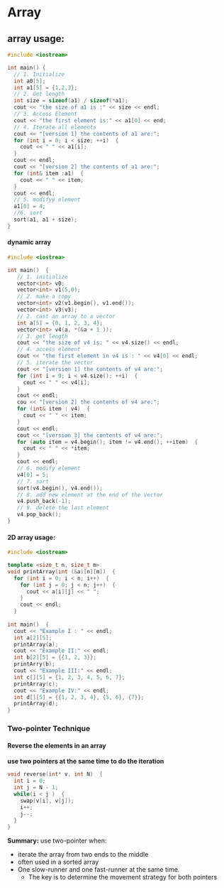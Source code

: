 # Array

## array usage:

```c++
#include <iostream>

int main() {
  // 1. Initialize
  int a0[5];
  int a1[5] = {1,2,3};
  // 2. Get length
  int size = sizeof(a1) / sizeof(*a1);
  cout << "the size of a1 is :" << size << endl;
  // 3. Access Element
  cout << "the first element is:" << a1[0] << end;
  // 4. Iterate all elements
  cout << "[version 1] the contents of a1 are:";
  for (int i = 0; i < size; ++i)  {
    cout << " " << a1[i];
  }
  cout << endl;
  cout << "[version 2] the contents of a1 are:";
  for (int& item :a1)  {
    cout << " " << item;
  }
  cout << endl;
  // 5. modifyy element
  a1[0] = 4;
  //6. sort
  sort(a1, a1 + size);
}
```

#### dynamic array
```c++
#include <iostrea>

int main()  {
   // 1. initialize
   vector<int> v0;
   vector<int> v1(5,0);
   // 2. make a copy
   vector<int> v2(v1.begin(), v1.end());
   vector<int> v3(v3);
   // 2. cast an array to a vector
   int a[5] = {0, 1, 2, 3, 4};
   vector<int> v4(a, *(&a + 1 ));
   // 3. get length
   cout << "the size of v4 is: " << v4.size() << endl;
   // 4. access element
   cout << "the first element in v4 is : " << v4[0] << endl;
   // 5. iterate the vector
   cout << "[version 1] the contents of v4 are:";
   for (int i = 0; i < v4.size(); ++i)  {
     cout << " " << v4[i];
   }
   cout << endl;
   cou << "[version 2] the contents of v4 are:";
   for (int& item : v4)  {
     cout << " " << item;
   }
   cout << endl;
   cout << "[version 3] the contents of v4 are:";
   for (auto item = v4.begin(); item != v4.end(); ++item)  {
     cout << " " << *item;
   }
   cout << endl;
   // 6. modify element
   v4[0] = 5;
   // 7. sort 
   sort(v4.begin(), v4.end());
   // 8. add new element at the end of the vector
   v4.push_back(-1);
   // 9. delete the last element
   v4.pop_back();
}
```

#### 2D array usage:
```c++
#include <iostream>

template <size_t n, size_t m>
void printArray(int (&a)[n][m])  {
  for (int i = 0; i < n; i++)  {
    for (int j = 0; j < n; j++)  {
      cout << a[i][j] << " ";
    }
    cout << endl;
  }
  
int main()  {
  cout << "Example I : " << endl;
  int a[2][5];
  printArray(a);
  cout << "Example II:" << endl;
  int b[2][5] = {{1, 2, 3}};
  printArry(b);
  cout << "Example III:" << endl;
  int c[][5] = {1, 2, 3, 4, 5, 6, 7};
  printArray(c);
  cout << "Example IV:" << endl;
  int d[][5] = {{1, 2, 3, 4}, {5, 6}, {7}};
  printArray(d);
}
```

### Two-pointer Technique
#### Reverse the elements in an array
**use two pointers at the same time to do the iteration**
```c++
void reverse(int* v, int N)  {
  int i = 0;
  int j = N - 1;
  while(i < j )  {
    swap(v[i], v[j]);
    i++;
    j--;
  }
}
```
**Summary:**
use two-pointer when:
  - iterate the array from two ends to the middle
  - often used in a sorted array
  - One slow-runner and one fast-runner at the same time.
    - The key is to determine the movement strategy for both pointers

